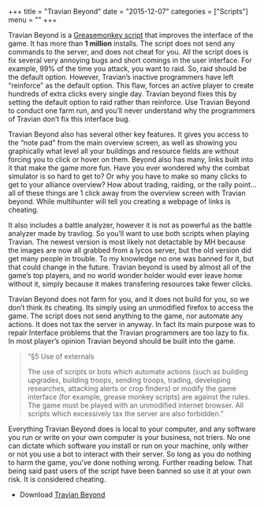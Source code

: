 +++
title = "Travian Beyond"
date = "2015-12-07"
categories = ["Scripts"]
menu = ""
+++

Travian Beyond is a [Greasemonkey script](http://userscripts-mirror.org/scripts/show/15943) that improves the interface of the game. It has more than 
**1 million** installs. The script does not send any commands to the server, and does not cheat for you. All the script does is fix several very annoying bugs and short comings in the user interface. For example, 99% of the time you attack, you want to raid. So, raid should be the default option. However, Travian’s inactive programmers have left “reinforce” as the default option. This flaw, forces an active player to create hundreds of extra clicks every single day. Travian beyond fixes this by setting the default option to raid rather than reinforce. Use Travian Beyond to conduct one farm run, and you’ll never understand why the programmers of Travian don’t fix this interface bug.

Travian Beyond also has several other key features. It gives you access to the “note pad” from the main overview screen, as well as showing you graphically what level all your buildings and resource fields are without forcing you to click or hover on them. Beyond also has many, links built into it that make the game more fun. Have you ever wondered why the combat simulator is so hard to get to? Or why you have to make so many clicks to get to your alliance overview? How about trading, raiding, or the rally point… all of these things are 1 click away from the overview screen with Travian beyond. While multihunter will tell you creating a webpage of links is cheating.

It also includes a battle analyzer, however it is not as powerful as the battle analyzer made by travilog. So you’ll want to use both scripts when playing Travian. The newest version is most likely not detactable by MH because the images are now all grabbed from a lycos server, but the old version did get many people in trouble. To my knowledge no one was banned for it, but that could change in the future. Travian beyond is used by almost all of the game’s top players, and no world wonder holder would ever leave home without it, simply because it makes transfering resources take fewer clicks.

Travian Beyond does not farm for you, and it does not build for you, so we don’t think its cheating. Its simply using an unmodified firefox to access the game. The script does not send anything to the game, nor automate any actions. It does not tax the server in anyway. In fact its main purpose was to repair Interface problems that the Travian programmers are too lazy to fix. In most player’s opinion Travian beyond should be built into the game.

> “§5 Use of externals
>
> The use of scripts or bots which automate actions (such as building upgrades, building troops, sending troops, trading, developing researches, attacking alerts or crop finders) or modify the game interface (for example, grease monkey scripts) are against the rules. The game must be played with an unmodified internet browser. All scripts which excessively tax the server are also forbidden.”

Everything Travian Beyond does is local to your computer, and any software you run or write on your own computer is your business, not triers. No one can dictate which software you install or run on your machine, only wither or not you use a bot to interact with their server. So long as you do nothing to harm the game, you’ve done nothing wrong. Further reading below. That being said past users of the script have been banned so use it at your own risk. It is considered cheating.

* Download [Travian Beyond](http://userscripts-mirror.org/scripts/show/15943)
